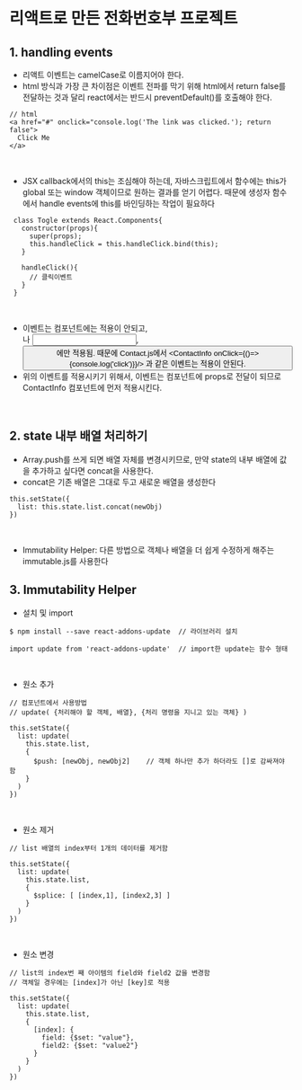 # 리액트로 만든 전화번호부 프로젝트

## 1. handling events
- 리액트 이벤트는 camelCase로 이름지어야 한다.
- html 방식과 가장 큰 차이점은 이벤트 전파를 막기 위해 html에서 return false를 전달하는 것과 달리
react에서는 반드시 preventDefault()를 호출해야 한다.
```  
// html
<a href="#" onclick="console.log('The link was clicked.'); return false">
  Click Me
</a>
```  
<br/>

- JSX callback에서의 this는 조심해야 하는데, 자바스크립트에서 함수에는 this가 global 또는 window 객체이므로 원하는 결과를 얻기 어렵다. 때문에 생성자 함수에서 handle events에 this를 바인딩하는 작업이 필요하다
```
 class Togle extends React.Components{
   constructor(props){
     super(props);
     this.handleClick = this.handleClick.bind(this);
   }

   handleClick(){
     // 클릭이벤트
   }
 }
```  
<br/>

- 이벤트는 컴포넌트에는 적용이 안되고, <div>나 <input>, <button>에만 적용됨. 때문에 Contact.js에서 <ContactInfo onClick={()=>{console.log('click')}}/> 과 같은 이벤트는 적용이 안된다.
- 위의 이벤트를 적용시키기 위해서, 이벤트는 컴포넌트에 props로 전달이 되므로 ContactInfo 컴포넌트에 먼저 적용시킨다.

<br/>

## 2. state 내부 배열 처리하기
- Array.push를 쓰게 되면 배열 자체를 변경시키므로, 만약 state의 내부 배열에 값을 추가하고 싶다면 concat을 사용한다.
- concat은 기존 배열은 그대로 두고 새로운 배열을 생성한다

```
this.setState({
  list: this.state.list.concat(newObj)
})
```
<br/>

- Immutability Helper: 다른 방법으로 객체나 배열을 더 쉽게 수정하게 해주는 immutable.js를 사용한다

## 3. Immutability Helper
- 설치 및 import

```
$ npm install --save react-addons-update  // 라이브러리 설치

import update from 'react-addons-update'  // import한 update는 함수 형태
```

<br/>

- 원소 추가

```
// 컴포넌트에서 사용방법
// update( {처리해야 할 객체, 배열}, {처리 명령을 지니고 있는 객체} )

this.setState({
  list: update(
    this.state.list,
    {
      $push: [newObj, newObj2]    // 객체 하나만 추가 하더라도 []로 감싸져야 함
    }
  )
})
```

<br/>

- 원소 제거

```
// list 배열의 index부터 1개의 데이터를 제거함

this.setState({
  list: update(
    this.state.list,
    {
      $splice: [ [index,1], [index2,3] ]
    }  
  )
})
```

<br/>

- 원소 변경

```
// list의 index번 째 아이템의 field와 field2 값을 변경함
// 객체일 경우에는 [index]가 아닌 [key]로 적용

this.setState({
  list: update(
    this.state.list,
    {
      [index]: {
        field: {$set: "value"},
        field2: {$set: "value2"}
      }
    }
  )
})
```
